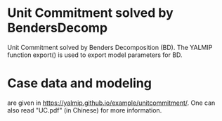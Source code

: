 # Unit Commitment solved by BendersDecomp
 Unit Commitment solved by Benders Decomposition (BD). The YALMIP function export() is used to export model parameters for BD. 
 # Case data and modeling
are given in  https://yalmip.github.io/example/unitcommitment/. One can also read "UC.pdf" (in Chinese) for more information.
